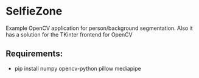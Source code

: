 # SelfieZone
Example OpenCV application for person/background segmentation. Also it has a solution for the TKinter frontend for OpenCV

## Requirements:
- pip install numpy opencv-python pillow mediapipe
